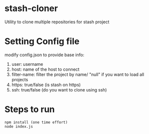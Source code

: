 # stash-cloner
Utility to clone multiple repositories for stash project

# Setting Config file
modify config.json to provide base info:

1. user: username 
2. host: name of the host to connect
3. filter-name: filter the project by name/ "null" if you want to load all projects
4. https: true/false (is stash on https)
5. ssh: true/false (do you want to clone using ssh)


# Steps to run

```
npm install (one time effort)
node index.js
```

